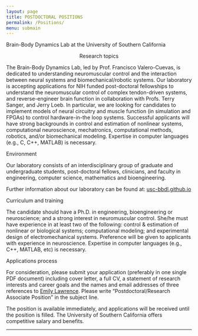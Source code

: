 ```yaml
---
layout: page
title: POSTDOCTORAL POSITIONS
permalink: /Positions/
menu: submain
---
```


Brain-Body Dynamics Lab 
at the University of Southern California 

<center>Research topics</center>

The Brain-Body Dynamics Lab, led by Prof. Francisco Valero-Cuevas, is dedicated to understanding neuromuscular control and the interaction between neural systems and biomechanical/robotic systems. Our laboratory is accepting applications for NIH funded post-doctoral fellowships to understand the neuromuscular control of complex tendon-driven systems, and reverse-engineer brain function in collaboration with Profs. Terry Sanger, and Jerry Loeb. In particular, we are looking for candidates to implement models of neural circuitry and muscle function (in simulation and FPGAs) to control hardware-in-the loop systems. Successful applicants will have strong backgrounds in control and estimation of nonlinear systems, computational neuroscience, mechatronics, computational methods, robotics, and/or biomechanical modeling. Expertise in computer languages (e.g., C, C++, MATLAB) is necessary. 

Environment

Our laboratory consists of an interdisciplinary group of graduate and undergraduate students, post-doctoral fellows, clinicians, and faculty in engineering, computer science, mathematics and bioengineering. 

Further information about our laboratory can be found at: <a href="https://usc-bbdl.github.io/">usc-bbdl.github.io</a> 


Curriculum and training

The candidate should have a Ph.D. in engineering, bioengineering or neuroscience; and a strong interest in neuromuscular control. She/he must have experience in at least two of the following: control & estimation of nonlinear or biological systems; computational modeling; and experimental design of electromechanical systems. Preference will be given to applicants with experience in neuroscience. Expertise in computer languages (e.g., C++, MATLAB, etc) is necessary. 

Applications process

For consideration, please submit your application (preferably in one single PDF document) including cover letter, a full CV, a statement of research interests and career goals and the names and email addresses of three references to <a href="mailto:ellawren@usc.edu" target="_top">Emily Lawrence</a>. Please write “Postdoctoral/Research Associate Position” in the subject line. 

The position is available immediately, and applications will be received until the position is filled. The University of Southern California offers competitive salary and benefits.



-------------------------------------------
